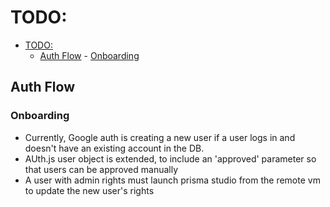 # TODO:

<!--toc:start-->

- [TODO:](#todo)
  - [Auth Flow](#auth-flow) - [Onboarding](#onboarding)
  <!--toc:end-->

## Auth Flow

### Onboarding

- Currently, Google auth is creating a new user if a user logs in and doesn't have an existing account in the DB.
- AUth.js user object is extended, to include an 'approved' parameter so that users can be approved manually
- A user with admin rights must launch prisma studio from the remote vm to update the new user's rights
